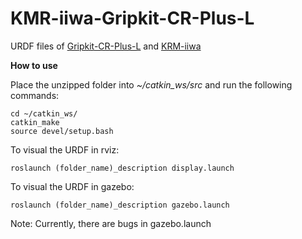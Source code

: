 # KMR-iiwa-Gripkit-CR-Plus-L
URDF files of [Gripkit-CR-Plus-L](https://weiss-robotics.com/gripkit/) and [KRM-iiwa](https://www.kuka.com/en-us/products/mobility/mobile-robot-systems/kmr-iiwa)

**How to use**

Place the unzipped folder into *~/catkin_ws/src* and run the following commands:

    cd ~/catkin_ws/
    catkin_make
    source devel/setup.bash
    
To visual the URDF in rviz:  

    roslaunch (folder_name)_description display.launch
    
To visual the URDF in gazebo:

    roslaunch (folder_name)_description gazebo.launch 

Note: Currently, there are bugs in gazebo.launch
